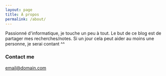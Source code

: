 ```yaml
---
layout: page
title: À propos
permalink: /about/
---
```


Passionné d'informatique, je touche un peu à tout. Le but de ce blog est de partager mes recherches/notes. Si un jour cela peut aider au moins une personne, je serai contant ^^

### Contact me

[email@domain.com](mailto:email@domain.com)